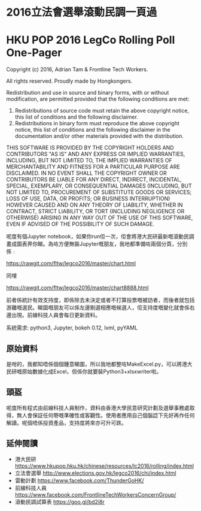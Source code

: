 # 2016立法會選舉滾動民調一頁過
# HKU POP 2016 LegCo Rolling Poll One-Pager

Copyright (c) 2016, Adrian Tam & Frontline Tech Workers.

All rights reserved. Proudly made by Hongkongers.

Redistribution and use in source and binary forms, with or without modification, are permitted provided that the following conditions are met:

1. Redistributions of source code must retain the above copyright notice, this list of conditions and the following disclaimer.
2. Redistributions in binary form must reproduce the above copyright notice, this list of conditions and the following disclaimer in the documentation and/or other materials provided with the distribution.

THIS SOFTWARE IS PROVIDED BY THE COPYRIGHT HOLDERS AND CONTRIBUTORS "AS IS" AND ANY EXPRESS OR IMPLIED WARRANTIES, INCLUDING, BUT NOT LIMITED TO, THE IMPLIED WARRANTIES OF MERCHANTABILITY AND FITNESS FOR A PARTICULAR PURPOSE ARE DISCLAIMED. IN NO EVENT SHALL THE COPYRIGHT OWNER OR CONTRIBUTORS BE LIABLE FOR ANY DIRECT, INDIRECT, INCIDENTAL, SPECIAL, EXEMPLARY, OR CONSEQUENTIAL DAMAGES (INCLUDING, BUT NOT LIMITED TO, PROCUREMENT OF SUBSTITUTE GOODS OR SERVICES; LOSS OF USE, DATA, OR PROFITS; OR BUSINESS INTERRUPTION) HOWEVER CAUSED AND ON ANY THEORY OF LIABILITY, WHETHER IN CONTRACT, STRICT LIABILITY, OR TORT (INCLUDING NEGLIGENCE OR OTHERWISE) ARISING IN ANY WAY OUT OF THE USE OF THIS SOFTWARE, EVEN IF ADVISED OF THE POSSIBILITY OF SUCH DAMAGE.

呢度有個Jupyter notebook，如果你run佢一次，佢會將港大民研最新嘅滾動民調畫成圖表畀你睇。為咗方便無裝Jupyter嘅朋友，我地都準備咗兩個分頁，分別係﹕

https://rawgit.com/fltw/legco2016/master/chart.html

同埋

https://rawgit.com/fltw/legco2016/master/chart8888.html

前者係統計有效支持度，即係除去未決定或者不打算投票嘅被訪者，而後者就包括游離嘅選民。睇圖嘅朋友可以係左邊剔選相應嘅候選人，佢支持度嘅變化就會係右邊出現。前線科技人員會每日更新資料。

系統需求: python3, Jupyter, bokeh 0.12, lxml, pyYAML

## 原始資料

是咁的，我都知唔係個個鍾意睇圖，所以我地都整咗MakeExcel.py，可以將港大民研嘅原始數據化成Excel，但係你就要裝Python3+xlsxwriter啦。

## 頭盔

呢度所有程式由前線科技人員制作，資料由香港大學民意研究計劃及選舉事務處取得，無人會保証任何嘢嘅準確性或客觀性。使用者應用自己個腦諗下先好再作任何解讀。呢個唔係投資產品，支持度將來亦可升可跌。

## 延伸閱讀

* 港大民研 https://www.hkupop.hku.hk/chinese/resources/lc2016/rolling/index.html
* 立法會選舉 http://www.elections.gov.hk/legco2016/chi/index.html
* 雷動計劃 https://www.facebook.com/ThunderGoHK/
* 前線科技人員 https://www.facebook.com/FrontlineTechWorkersConcernGroup/
* 滾動民調試算表 https://goo.gl/bd2i8r
